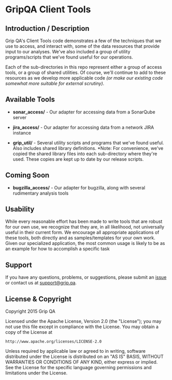 GripQA Client Tools
=========================

Introduction / Description
----------------------

Grip QA's Client Tools code demonstrates a few of the techniques that we use
to access, and interact with, some
of the data resources that provide input to our analyses. We've also included
a group of utility programs/scripts that we've found useful for our operations.

Each of the sub-directories in this repo represent either a group of access
tools, or a group of shared utilities. Of course, we'll continue to add to
these resources as we
develop more applicable code *(or make our existing code somewhat more suitable
for external scrutiny)*.

Available Tools
----------------------

* **sonar_access/** - Our adapter for accessing data from a SonarQube server

* **jira_access/** - Our adapter for accessing data from a network JIRA instance

* **grip_util/** - Several utility scripts and programs that we've found useful.
  Also includes shared library definitions. *Note: For convenience, we've copied
the shared library files into each sub-directory where they're used. These
copies are kept up to date by our release scripts.

Coming Soon
----------------------

* **bugzilla_access/** - Our adapter for bugzilla, along with several rudimentary
analysis tools

Usability
----------------------

While every reasonable effort has been made to write tools that are robust for
our own use, we recognize that they are, in all likelihood, not universally
useful in their current form. We encourage all appropriate applications of these
tools,
both directly and as samples/templates for your own work. Given our specialized
application, the most common usage is likely to be as an example for how to
accomplish a specific task

Support
----------------------

If you have any questions, problems, or suggestions, please submit an
[issue](issues) or contact us at support@grip.qa.

License & Copyright
----------------------

Copyright 2015 Grip QA

Licensed under the Apache License, Version 2.0 (the "License");
you may not use this file except in compliance with the License.
You may obtain a copy of the License at

    http://www.apache.org/licenses/LICENSE-2.0

Unless required by applicable law or agreed to in writing, software
distributed under the License is distributed on an "AS IS" BASIS,
WITHOUT WARRANTIES OR CONDITIONS OF ANY KIND, either express or implied.
See the License for the specific language governing permissions and
limitations under the License.
